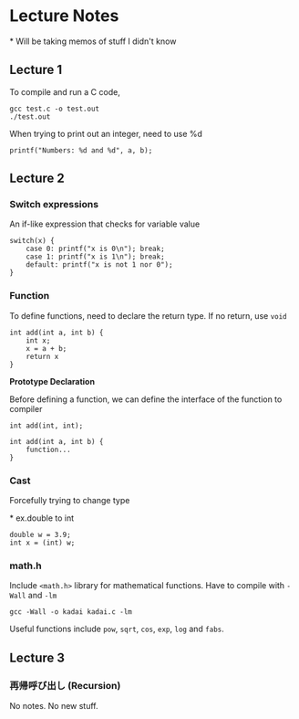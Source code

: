 # Lecture Notes
\* Will be taking memos of stuff I didn't know

## Lecture 1
To compile and run a C code,
```
gcc test.c -o test.out
./test.out
```

When trying to print out an integer, need to use %d
```
printf("Numbers: %d and %d", a, b);
```

## Lecture 2
### Switch expressions
An if-like expression that checks for variable value
```
switch(x) {
    case 0: printf("x is 0\n"); break;
    case 1: printf("x is 1\n"); break;
    default: printf("x is not 1 nor 0");
}
```
### Function
To define functions, need to declare the return type. If no return, use `void`
```
int add(int a, int b) {
    int x;
    x = a + b;
    return x
}
```
**Prototype Declaration**

Before defining a function, we can define the interface of the function to compiler
```
int add(int, int);

int add(int a, int b) {
    function...
}
```
### Cast
Forcefully trying to change type

\* ex.double to int
```
double w = 3.9;
int x = (int) w;
```
### math.h
Include `<math.h>` library for mathematical functions. Have to compile with `-Wall` and `-lm`
```
gcc -Wall -o kadai kadai.c -lm
```
Useful functions include `pow`, `sqrt`, `cos`, `exp`, `log` and `fabs`.


## Lecture 3

### 再帰呼び出し (Recursion)
No notes. No new stuff.
